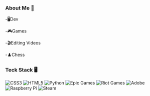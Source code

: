 ### About Me 💫

-🖥️Dev

-🎮Games

-🎬Editing Videos

-♟️Chess

### Teck Stack 🖥️

![CSS3](https://img.shields.io/badge/css3-%231572B6.svg?style=flat&logo=css3&logoColor=white) ![HTML5](https://img.shields.io/badge/html5-%23E34F26.svg?style=flat&logo=html5&logoColor=white) ![Python](https://img.shields.io/badge/python-3670A0?style=flat&logo=python&logoColor=ffdd54) ![Epic Games](https://img.shields.io/badge/epicgames-%23313131.svg?style=flat&logo=epicgames&logoColor=white) ![Riot Games](https://img.shields.io/badge/riotgames-D32936.svg?style=flat&logo=riotgames&logoColor=white)
![Adobe](https://img.shields.io/badge/adobe-%23FF0000.svg?style=flat&logo=adobe&logoColor=white) 
![Raspberry Pi](https://img.shields.io/badge/-Raspberry_Pi-C51A4A?style=flat&logo=Raspberry-Pi) ![Steam](https://img.shields.io/badge/steam-%23000000.svg?style=flat&logo=steam&logoColor=white)

